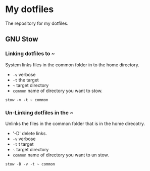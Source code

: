 # My dotfiles

The repository for my dotfiles.

## GNU Stow

### Linking dotfiles to ~

System links files in the common folder in to the home directory.

* `-v`  verbose
* `-t` the target 
* `~` target directory
* `common` name of directory you want to stow.

~~~shell
stow -v -t ~ common
~~~

### Un-Linking dotfiles in the ~

Unlinks the files in the common folder that is in the home direcotry.

* '-D' delete links.
* `-v`  verbose
* `-t` t target 
* `~` target directory
* `common` name of directory you want to un stow.

~~~shell
stow -D -v -t ~ common
~~~


